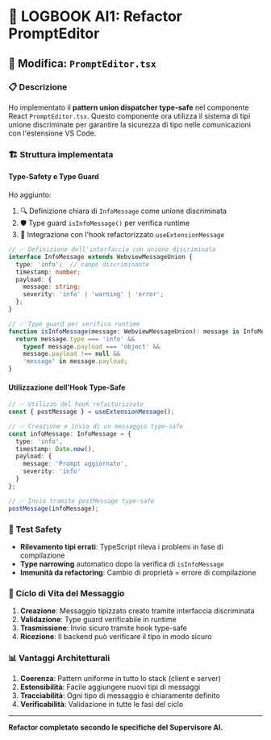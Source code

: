 # 📝 LOGBOOK AI1: Refactor PromptEditor

## 🔄 Modifica: `PromptEditor.tsx`

### 📋 Descrizione

Ho implementato il **pattern union dispatcher type-safe** nel componente React `PromptEditor.tsx`. Questo componente ora utilizza il sistema di tipi unione discriminate per garantire la sicurezza di tipo nelle comunicazioni con l'estensione VS Code.

### 🏗 Struttura implementata

#### Type-Safety e Type Guard

Ho aggiunto:

1. 🔍 Definizione chiara di `InfoMessage` come unione discriminata
2. 🛡️ Type guard `isInfoMessage()` per verifica runtime
3. 🔄 Integrazione con l'hook refactorizzato `useExtensionMessage`

```typescript
// ✅ Definizione dell'interfaccia con unione discriminata
interface InfoMessage extends WebviewMessageUnion {
  type: 'info';  // campo discriminante
  timestamp: number;
  payload: {
    message: string;
    severity: 'info' | 'warning' | 'error';
  };
}

// ✅ Type guard per verifica runtime
function isInfoMessage(message: WebviewMessageUnion): message is InfoMessage {
  return message.type === 'info' && 
    typeof message.payload === 'object' && 
    message.payload !== null &&
    'message' in message.payload;
}
```

#### Utilizzazione dell'Hook Type-Safe

```typescript
// ✅ Utilizzo del hook refactorizzato
const { postMessage } = useExtensionMessage();

// ✅ Creazione e invio di un messaggio type-safe
const infoMessage: InfoMessage = {
  type: 'info',
  timestamp: Date.now(),
  payload: {
    message: 'Prompt aggiornato',
    severity: 'info'
  }
};

// ✅ Invio tramite postMessage type-safe
postMessage(infoMessage);
```

### 🧪 Test Safety

- **Rilevamento tipi errati**: TypeScript rileva i problemi in fase di compilazione
- **Type narrowing** automatico dopo la verifica di `isInfoMessage`
- **Immunità da refactoring**: Cambio di proprietà = errore di compilazione

### 🔄 Ciclo di Vita del Messaggio

1. **Creazione**: Messaggio tipizzato creato tramite interfaccia discriminata
2. **Validazione**: Type guard verificabile in runtime
3. **Trasmissione**: Invio sicuro tramite hook type-safe
4. **Ricezione**: Il backend può verificare il tipo in modo sicuro

### 📊 Vantaggi Architetturali

1. **Coerenza**: Pattern uniforme in tutto lo stack (client e server)
2. **Estensibilità**: Facile aggiungere nuovi tipi di messaggi
3. **Tracciabilità**: Ogni tipo di messaggio è chiaramente definito
4. **Verificabilità**: Validazione in tutte le fasi del ciclo

---

**Refactor completato secondo le specifiche del Supervisore AI.** 